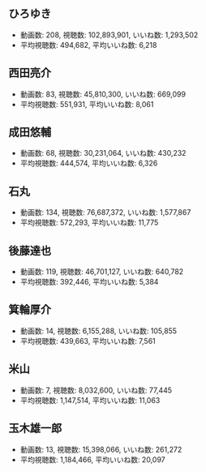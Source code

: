 ## ひろゆき

-   動画数: 208, 視聴数: 102,893,901, いいね数: 1,293,502
-   平均視聴数: 494,682, 平均いいね数: 6,218

## 西田亮介

-   動画数: 83, 視聴数: 45,810,300, いいね数: 669,099
-   平均視聴数: 551,931, 平均いいね数: 8,061

## 成田悠輔

-   動画数: 68, 視聴数: 30,231,064, いいね数: 430,232
-   平均視聴数: 444,574, 平均いいね数: 6,326

## 石丸

-   動画数: 134, 視聴数: 76,687,372, いいね数: 1,577,867
-   平均視聴数: 572,293, 平均いいね数: 11,775

## 後藤達也

-   動画数: 119, 視聴数: 46,701,127, いいね数: 640,782
-   平均視聴数: 392,446, 平均いいね数: 5,384

## 箕輪厚介

-   動画数: 14, 視聴数: 6,155,288, いいね数: 105,855
-   平均視聴数: 439,663, 平均いいね数: 7,561

## 米山

-   動画数: 7, 視聴数: 8,032,600, いいね数: 77,445
-   平均視聴数: 1,147,514, 平均いいね数: 11,063

## 玉木雄一郎

-   動画数: 13, 視聴数: 15,398,066, いいね数: 261,272
-   平均視聴数: 1,184,466, 平均いいね数: 20,097
